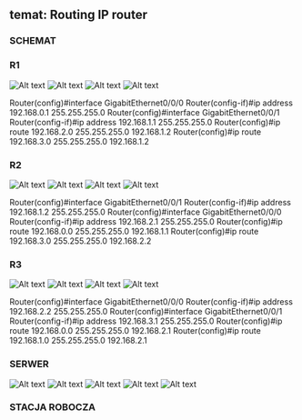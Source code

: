 ## temat: Routing IP router

### SCHEMAT

### R1
![Alt text](image.png)
![Alt text](image-1.png)
![Alt text](image-2.png)
![Alt text](image-3.png)

Router(config)#interface GigabitEthernet0/0/0
Router(config-if)#ip address 192.168.0.1 255.255.255.0
Router(config)#interface GigabitEthernet0/0/1
Router(config-if)#ip address 192.168.1.1 255.255.255.0
Router(config)#ip route 192.168.2.0 255.255.255.0 192.168.1.2
Router(config)#ip route 192.168.3.0 255.255.255.0 192.168.1.2


### R2
![Alt text](image-6.png)
![Alt text](image-7.png)
![Alt text](image-4.png)
![Alt text](image-5.png)

Router(config)#interface GigabitEthernet0/0/1
Router(config-if)#ip address 192.168.1.2 255.255.255.0
Router(config)#interface GigabitEthernet0/0/0
Router(config-if)#ip address 192.168.2.1 255.255.255.0
Router(config)#ip route 192.168.0.0 255.255.255.0 192.168.1.1
Router(config)#ip route 192.168.3.0 255.255.255.0 192.168.2.2

### R3
![Alt text](image-10.png)
![Alt text](image-11.png)
![Alt text](image-8.png)
![Alt text](image-9.png)

Router(config)#interface GigabitEthernet0/0/0
Router(config-if)#ip address 192.168.2.2 255.255.255.0
Router(config)#interface GigabitEthernet0/0/1
Router(config-if)#ip address 192.168.3.1 255.255.255.0
Router(config)#ip route 192.168.0.0 255.255.255.0 192.168.2.1
Router(config)#ip route 192.168.1.0 255.255.255.0 192.168.2.1

### SERWER
![Alt text](image-12.png)
![Alt text](image-14.png)
![Alt text](image-15.png)
![Alt text](image-17.png)
![Alt text](image-16.png)
### STACJA ROBOCZA
